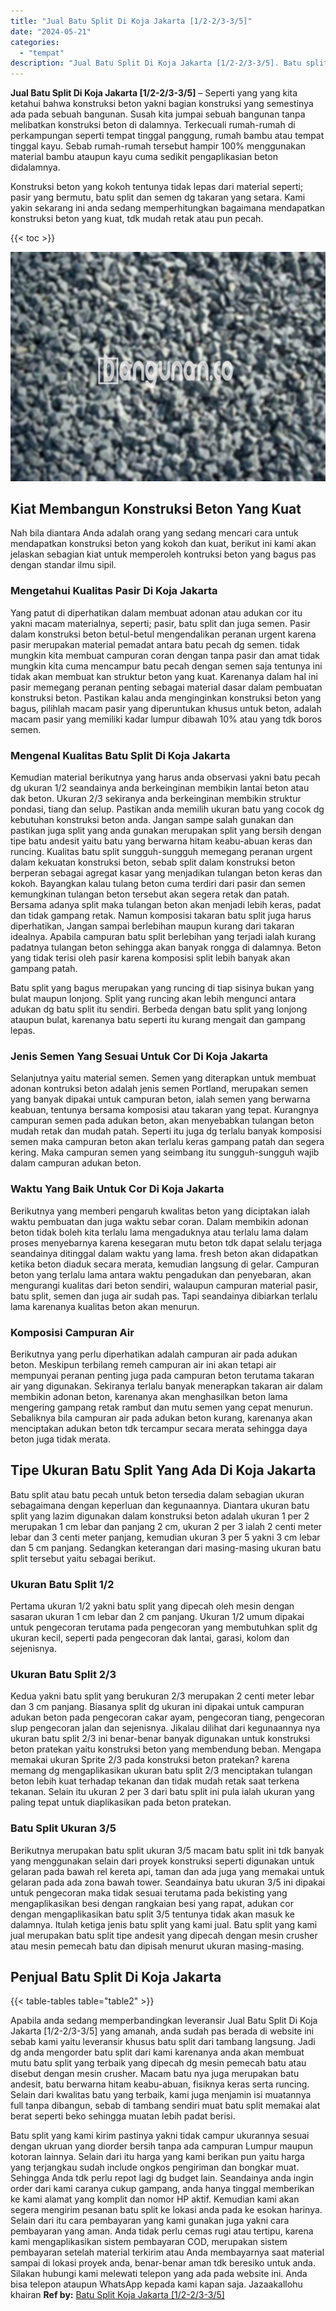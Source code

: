 ```yaml
---
title: "Jual Batu Split Di Koja Jakarta [1/2-2/3-3/5]"
date: "2024-05-21"
categories: 
  - "tempat"
description: "Jual Batu Split Di Koja Jakarta [1/2-2/3-3/5]. Batu split yang kami kirim pastinya yakni tidak campur ukurannya sesuai dengan ukruan yang diorder bersih tanp..."
---
```


**Jual Batu Split Di Koja Jakarta \[1/2-2/3-3/5\]** – Seperti yang yang kita ketahui bahwa konstruksi beton yakni bagian konstruksi yang semestinya ada pada sebuah bangunan. Susah kita jumpai sebuah bangunan tanpa melibatkan konstruksi beton di dalamnya. Terkecuali rumah-rumah di perkampungan seperti tempat tinggal panggung, rumah bambu atau tempat tinggal kayu. Sebab rumah-rumah tersebut hampir 100% menggunakan material bambu ataupun kayu cuma sedikit pengaplikasian beton didalamnya.

Konstruksi beton yang kokoh tentunya tidak lepas dari material seperti; pasir yang bermutu, batu split dan semen dg takaran yang setara. Kami yakin sekarang ini anda sedang memperhitungkan bagaimana mendapatkan konstruksi beton yang kuat, tdk mudah retak atau pun pecah.

{{< toc >}}

![Jual Batu Split Di Koja Jakarta [1/2-2/3-3/5]](/images/jual-batu-split-30.png)

## Kiat Membangun Konstruksi Beton Yang Kuat

Nah bila diantara Anda adalah orang yang sedang mencari cara untuk mendapatkan konstruksi beton yang kokoh dan kuat, berikut ini kami akan jelaskan sebagian kiat untuk memperoleh kontruksi beton yang bagus pas dengan standar ilmu sipil.

### Mengetahui Kualitas Pasir Di Koja Jakarta

Yang patut di diperhatikan dalam membuat adonan atau adukan cor itu yakni macam materialnya, seperti; pasir, batu split dan juga semen. Pasir dalam konstruksi beton betul-betul mengendalikan peranan urgent karena pasir merupakan material pemadat antara batu pecah dg semen. tidak mungkin kita membuat campuran coran dengan tanpa pasir dan amat tidak mungkin kita cuma mencampur batu pecah dengan semen saja tentunya ini tidak akan membuat kan struktur beton yang kuat. Karenanya dalam hal ini pasir memegang peranan penting sebagai material dasar dalam pembuatan konstruksi beton. Pastikan kalau anda menginginkan konstruksi beton yang bagus, pilihlah macam pasir yang diperuntukan khusus untuk beton, adalah macam pasir yang memiliki kadar lumpur dibawah 10% atau yang tdk boros semen.

### Mengenal Kualitas Batu Split Di Koja Jakarta

Kemudian material berikutnya yang harus anda observasi yakni batu pecah dg ukuran 1/2 seandainya anda berkeinginan membikin lantai beton atau dak beton. Ukuran 2/3 sekiranya anda berkeinginan membikin struktur pondasi, tiang dan selup. Pastikan anda memilih ukuran batu yang cocok dg kebutuhan konstruksi beton anda. Jangan sampe salah gunakan dan pastikan juga split yang anda gunakan merupakan split yang bersih dengan tipe batu andesit yaitu batu yang berwarna hitam keabu-abuan keras dan runcing. Kualitas batu split sungguh-sungguh memegang peranan urgent dalam kekuatan konstruksi beton, sebab split dalam konstruksi beton berperan sebagai agregat kasar yang menjadikan tulangan beton keras dan kokoh. Bayangkan kalau tulang beton cuma terdiri dari pasir dan semen kemungkinan tulangan beton tersebut akan segera retak dan patah. Bersama adanya split maka tulangan beton akan menjadi lebih keras, padat dan tidak gampang retak. Namun komposisi takaran batu split juga harus diperhatikan, Jangan sampai berlebihan maupun kurang dari takaran idealnya. Apabila campuran batu split berlebihan yang terjadi ialah kurang padatnya tulangan beton sehingga akan banyak rongga di dalamnya. Beton yang tidak terisi oleh pasir karena komposisi split lebih banyak akan gampang patah.

Batu split yang bagus merupakan yang runcing di tiap sisinya bukan yang bulat maupun lonjong. Split yang runcing akan lebih mengunci antara adukan dg batu split itu sendiri. Berbeda dengan batu split yang lonjong ataupun bulat, karenanya batu seperti itu kurang mengait dan gampang lepas.

### Jenis Semen Yang Sesuai Untuk Cor Di Koja Jakarta

Selanjutnya yaitu material semen. Semen yang diterapkan untuk membuat adonan kontruksi beton adalah jenis semen Portland, merupakan semen yang banyak dipakai untuk campuran beton, ialah semen yang berwarna keabuan, tentunya bersama komposisi atau takaran yang tepat. Kurangnya campuran semen pada adukan beton, akan menyebabkan tulangan beton mudah retak dan mudah patah. Seperti itu juga dg terlalu banyak komposisi semen maka campuran beton akan terlalu keras gampang patah dan segera kering. Maka campuran semen yang seimbang itu sungguh-sungguh wajib dalam campuran adukan beton.

### Waktu Yang Baik Untuk Cor Di Koja Jakarta

Berikutnya yang memberi pengaruh kwalitas beton yang diciptakan ialah waktu pembuatan dan juga waktu sebar coran. Dalam membikin adonan beton tidak boleh kita terlalu lama mengaduknya atau terlalu lama dalam proses menyebarnya karena kesegaran mutu beton tdk dapat selalu terjaga seandainya ditinggal dalam waktu yang lama. fresh beton akan didapatkan ketika beton diaduk secara merata, kemudian langsung di gelar. Campuran beton yang terlalu lama antara waktu pengadukan dan penyebaran, akan mengurangi kualitas dari beton sendiri, walaupun campuran material pasir, batu split, semen dan juga air sudah pas. Tapi seandainya dibiarkan terlalu lama karenanya kualitas beton akan menurun.

### Komposisi Campuran Air

Berikutnya yang perlu diperhatikan adalah campuran air pada adukan beton. Meskipun terbilang remeh campuran air ini akan tetapi air mempunyai peranan penting juga pada campuran beton terutama takaran air yang digunakan. Sekiranya terlalu banyak menerapkan takaran air dalam membikin adonan beton, karenanya akan menghasilkan beton lama mengering gampang retak rambut dan mutu semen yang cepat menurun. Sebaliknya bila campuran air pada adukan beton kurang, karenanya akan menciptakan adukan beton tdk tercampur secara merata sehingga daya beton juga tidak merata.

## Tipe Ukuran Batu Split Yang Ada Di Koja Jakarta

Batu split atau batu pecah untuk beton tersedia dalam sebagian ukuran sebagaimana dengan keperluan dan kegunaannya. Diantara ukuran batu split yang lazim digunakan dalam konstruksi beton adalah ukuran 1 per 2 merupakan 1 cm lebar dan panjang 2 cm, ukuran 2 per 3 ialah 2 centi meter lebar dan 3 centi meter panjang, kemudian ukuran 3 per 5 yakni 3 cm lebar dan 5 cm panjang. Sedangkan keterangan dari masing-masing ukuran batu split tersebut yaitu sebagai berikut.

### Ukuran Batu Split 1/2

Pertama ukuran 1/2 yakni batu split yang dipecah oleh mesin dengan sasaran ukuran 1 cm lebar dan 2 cm panjang. Ukuran 1/2 umum dipakai untuk pengecoran terutama pada pengecoran yang membutuhkan split dg ukuran kecil, seperti pada pengecoran dak lantai, garasi, kolom dan sejenisnya.

### Ukuran Batu Split 2/3

Kedua yakni batu split yang berukuran 2/3 merupakan 2 centi meter lebar dan 3 cm panjang. Biasanya split dg ukuran ini dipakai untuk campuran adukan beton pada pengecoran cakar ayam, pengecoran tiang, pengecoran slup pengecoran jalan dan sejenisnya. Jikalau dilihat dari kegunaannya nya ukuran batu split 2/3 ini benar-benar banyak digunakan untuk konstruksi beton pratekan yaitu konstruksi beton yang membendung beban. Mengapa memakai ukuran Sprite 2/3 pada konstruksi beton pratekan? karena memang dg mengaplikasikan ukuran batu split 2/3 menciptakan tulangan beton lebih kuat terhadap tekanan dan tidak mudah retak saat terkena tekanan. Selain itu ukuran 2 per 3 dari batu split ini pula ialah ukuran yang paling tepat untuk diaplikasikan pada beton pratekan.

### Batu Split Ukuran 3/5

Berikutnya merupakan batu split ukuran 3/5 macam batu split ini tdk banyak yang menggunakan selain dari proyek konstruksi seperti digunakan untuk gelaran pada bawah rel kereta api, taman dan ada juga yang memakai untuk gelaran pada ada zona bawah tower. Seandainya batu ukuran 3/5 ini dipakai untuk pengecoran maka tidak sesuai terutama pada bekisting yang mengaplikasikan besi dengan rangkaian besi yang rapat, adukan cor dengan mengaplikasikan batu split 3/5 tentunya tidak akan masuk ke dalamnya. Itulah ketiga jenis batu split yang kami jual. Batu split yang kami jual merupakan batu split tipe andesit yang dipecah dengan mesin crusher atau mesin pemecah batu dan dipisah menurut ukuran masing-masing.

## Penjual Batu Split Di Koja Jakarta

{{< table-tables table="table2" >}}

Apabila anda sedang memperbandingkan leveransir Jual Batu Split Di Koja Jakarta \[1/2-2/3-3/5\] yang amanah, anda sudah pas berada di website ini sebab kami yaitu leveransir khusus batu split dari tambang langsung. Jadi dg anda mengorder batu split dari kami karenanya anda akan membuat mutu batu split yang terbaik yang dipecah dg mesin pemecah batu atau disebut dengan mesin crusher. Macam batu nya juga merupakan batu andesit, batu berwarna hitam keabu-abuan, fisiknya keras serta runcing. Selain dari kwalitas batu yang terbaik, kami juga menjamin isi muatannya full tanpa dibangun, sebab di tambang sendiri muat batu split memakai alat berat seperti beko sehingga muatan lebih padat berisi.

Batu split yang kami kirim pastinya yakni tidak campur ukurannya sesuai dengan ukruan yang diorder bersih tanpa ada campuran Lumpur maupun kotoran lainnya. Selain dari itu harga yang kami berikan pun yaitu harga yang terjangkau sudah include ongkos pengiriman dan bongkar muat. Sehingga Anda tdk perlu repot lagi dg budget lain. Seandainya anda ingin order dari kami caranya cukup gampang, anda hanya tinggal memberikan ke kami alamat yang komplit dan nomor HP aktif. Kemudian kami akan segera mengirim pesanan batu split ke lokasi anda pada ke esokan harinya. Selain dari itu cara pembayaran yang kami gunakan juga yakni cara pembayaran yang aman. Anda tidak perlu cemas rugi atau tertipu, karena kami mengaplikasikan sistem pembayaran COD, merupakan sistem pembayaran setelah material terkirim atau Anda membayarnya saat material sampai di lokasi proyek anda, benar-benar aman tdk beresiko untuk anda. Silakan hubungi kami melewati telepon yang ada pada website ini. Anda bisa telepon ataupun WhatsApp kepada kami kapan saja. Jazaakallohu khairan
**Ref by:** [Batu Split Koja Jakarta [1/2-2/3-3/5]](https://id.wikipedia.org/wiki/Batu)
